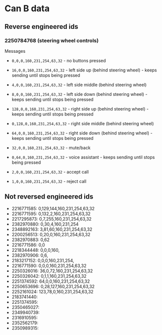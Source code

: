 # Can B data

## Reverse engineered ids

### 2250784768 (steering wheel controls)
Messages
- `0,0,0,160,231,254,63,32` - no buttons pressed
- `16,0,0,160,231,254,63,32` - left side up (behind steering wheel) - keeps sending until stops being pressed
- `4,0,0,160,231,254,63,32` - left side middle (behind steering wheel)
- `8,0,0,160,231,254,63,32` - left side down (behind steering wheel) - keeps sending until stops being pressed


- `128,0,0,160,231,254,63,32` - right side up (behind steering wheel) - keeps sending until stops being pressed
- `0,128,0,160,231,254,63,32` - right side middle (behind steering wheel)
- `64,0,0,160,231,254,63,32` - right side down (behind steering wheel) - keeps sending until stops being pressed


- `32,0,0,160,231,254,63,32` - mute/back
- `0,64,0,160,231,254,63,32` - voice assistant - keeps sending until stops being pressed
- `2,0,0,160,231,254,63,32` - accept call
- `1,0,0,160,231,254,63,32` - reject call

## Not reversed engineered ids

- 2216771585: 0,129,144,160,231,254,63,32
- 2216771595: 0,132,2,160,231,254,63,32
- 2217295873: 0,7,255,160,231,254,63,32
- 2382970880: 0,30,4,160,231,254
- 2348892163: 3,81,60,160,231,254,63,32
- 2200256513: 0,20,0,160,231,254,63,32
- 2382970883: 0,62
- 2216771586: 0,0
- 2218344448: 0,0,0,160,
- 2382970906: 0,6,
- 2183217152: 0,0,0,160,231,254,
- 2216771590: 0,0,0,160,231,254,63,32
- 2250326016: 36,0,72,160,231,254,63,32
- 2250326042: 0,1,1,160,231,254,63,32
- 2251374592: 64,0,0,160,231,254,63,32
- 2250653696: 0,28,127,160,231,254,63,32
- 2252161024: 123,78,0,160,231,254,63,32
- 2183741440: 
- 2251374595: 
- 2350465027:
- 2349940739: 
- 2316910595: 
- 2352562179: 
- 2350989315: 